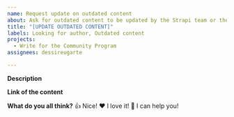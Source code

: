 ```yaml
---
name: Request update on outdated content
about: Ask for outdated content to be updated by the Strapi team or the community
title: "[UPDATE OUTDATED CONTENT]"
labels: Looking for author, Outdated content
projects:
  - Write for the Community Program
assignees: dessireugarte

---
```


**Description**
<!--
Hello 👋 

Before you start, please make sure your issue is understandable and reproducible.
To make your issue readable make sure you use valid Markdown syntax.

Also, make sure that this request doesn't exist anymore

Please describe your modifications.
-->

**Link of the content**


**What do you all think?**
👍 Nice!
❤️ I love it!
🚀 I can help you!
